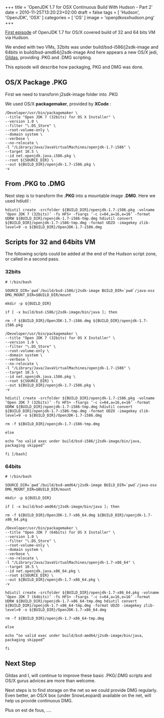 +++
title = 'OpenJDK 1.7 for OSX Continuous Build With Hudson - Part 2'
date = 2010-11-25T13:20:23+02:00
draft = false
tags = [ 'Hudson', 'OpenJDK', 'OSX' ]
categories = [ 'OS' ]
image = 'openjdkosxhudson.png'
+++

[First episode](http://blog.hgomez.net/?p=670) of OpenJDK 1.7 for OS/X covered build of 32 and 64 bits VM via Hudson.

We ended with two VMs, 32bits was under build/bsd-i586/j2sdk-image and 64bits in build/bsd-amd64/j2sdk-image And here appears a new OS/X jedi, [Gildas](http://www.hikage.be/), providing .PKG and .DMG scripting.

This episode will describe how packaging, PKG and DMG was done.

## OS/X Package .PKG

First we need to transform j2sdk-image folder into .PKG

We used OS/X **packagemaker**, provided by **XCode** :

```
/Developer/usr/bin/packagemaker \
--title "Open JDK 7 (32bits) for OS X Installer" \
--version 1.0 \
--filter "\.DS_Store" \
--root-volume-only \
--domain system \
--verbose \
--no-relocate \
-l "/Library/Java/JavaVirtualMachines/openjdk-1.7-i586" \
--target 10.5 \
--id net.openjdk.java.i586.pkg \
--root ${SOURCE_DIR} \
--out ${BUILD_DIR}/openjdk-1.7-i586.pkg \
-v
```

## From .PKG to .DMG

Next step is to transform the **.PKG** into a mountable image **.DMG**. Here we used hdiutil :

```
hdiutil create -srcfolder ${BUILD_DIR}/openjdk-1.7-i586.pkg -volname ‘Open JDK 7 (32bits)’ -fs HFS+ -fsargs ‘-c c=64,a=16,e=16’ -format UDRW ${BUILD_DIR}/openjdk-1.7-i586-tmp.dmg hdiutil convert ${BUILD_DIR}/openjdk-1.7-i586-tmp.dmg -format UDZO -imagekey zlib-level=9 -o ${BUILD_DIR}/OpenJDK-1.7-i586.dmg
```

## Scripts for 32 and 64bits VM

The following scripts could be added at the end of the Hudson script zone, or called in a second pass.

### 32bits

```
# !/bin/bash

SOURCE_DIR=`pwd`/build/bsd-i586/j2sdk-image BUILD_DIR=`pwd`/java-osx DMG_MOUNT_DIR=$BUILD_DIR/mount

mkdir -p ${BUILD_DIR}

if [ -x build/bsd-i586/j2sdk-image/bin/java ]; then

rm -f ${BUILD_DIR}/OpenJDK-1.7-i586.dmg ${BUILD_DIR}/openjdk-1.7-i586.pkg

/Developer/usr/bin/packagemaker \
--title "Open JDK 7 (32bits) for OS X Installer" \
--version 1.0 \
--filter "\.DS_Store" \
--root-volume-only \
--domain system \
--verbose \
--no-relocate \
-l "/Library/Java/JavaVirtualMachines/openjdk-1.7-i586" \
--target 10.5 \
--id net.openjdk.java.i586.pkg \
--root ${SOURCE_DIR} \
--out ${BUILD_DIR}/openjdk-1.7-i586.pkg \
-v

hdiutil create -srcfolder ${BUILD_DIR}/openjdk-1.7-i586.pkg -volname ‘Open JDK 7 (32bits)’ -fs HFS+ -fsargs ‘-c c=64,a=16,e=16’ -format UDRW ${BUILD_DIR}/openjdk-1.7-i586-tmp.dmg hdiutil convert ${BUILD_DIR}/openjdk-1.7-i586-tmp.dmg -format UDZO -imagekey zlib-level=9 -o ${BUILD_DIR}/OpenJDK-1.7-i586.dmg

rm -f ${BUILD_DIR}/openjdk-1.7-i586-tmp.dmg

else

echo “no valid exec under build/bsd-i586/j2sdk-image/bin/java, packaging skipped”

fi [/bash]
```

### 64bits

```
# !/bin/bash

SOURCE_DIR=`pwd`/build/bsd-amd64/j2sdk-image BUILD_DIR=`pwd`/java-osx DMG_MOUNT_DIR=$BUILD_DIR/mount

mkdir -p ${BUILD_DIR}

if [ -x build/bsd-amd64/j2sdk-image/bin/java ]; then

rm -f ${BUILD_DIR}/OpenJDK-1.7-x86_64.dmg ${BUILD_DIR}/openjdk-1.7-x86_64.pkg

/Developer/usr/bin/packagemaker \
--title "Open JDK 7 (64bits) for OS X Installer" \
--version 1.0 \
--filter "\.DS_Store" \
--root-volume-only \
--domain system \
--verbose \
--no-relocate \
-l "/Library/Java/JavaVirtualMachines/openjdk-1.7-x86_64" \
--target 10.5 \
--id net.openjdk.java.x86_64.pkg \
--root ${SOURCE_DIR} \
--out ${BUILD_DIR}/openjdk-1.7-x86_64.pkg \
-v

hdiutil create -srcfolder ${BUILD_DIR}/openjdk-1.7-x86_64.pkg -volname ‘Open JDK 7 (64bits)’ -fs HFS+ -fsargs ‘-c c=64,a=16,e=16’ -format UDRW ${BUILD_DIR}/openjdk-1.7-x86_64-tmp.dmg hdiutil convert ${BUILD_DIR}/openjdk-1.7-x86_64-tmp.dmg -format UDZO -imagekey zlib-level=9 -o ${BUILD_DIR}/OpenJDK-1.7-x86_64.dmg

rm -f ${BUILD_DIR}/openjdk-1.7-x86_64-tmp.dmg

else

echo “no valid exec under build/bsd-amd64/j2sdk-image/bin/java, packaging skipped”

fi
```

## Next Step

Gildas and I, will continue to improve these basic .PKG/.DMG scripts and OS/X gurus advices are more than welcome.

Next steps is to find storage on the net so we could provide DMG regularly. Even better, an OS/X box (under SnowLeopard) available on the net, will help us provide continuous DMG.

Plus on est de fous, ….

